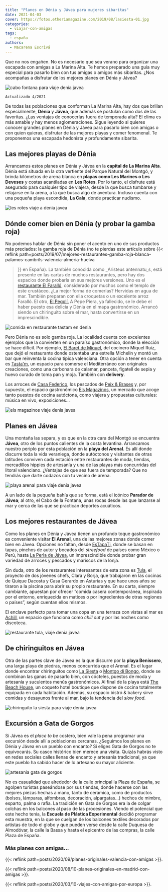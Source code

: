 ```yaml
---
title: "Planes en Dénia y Jávea para mujeres sibaritas"
date: 2021-04-03
cover: https://fotos.etheriamagazine.com/2019/08/lasiesta-01.jpg
categories: 
  - viajar-con-amigas
tags: 
  - españa
authors: 
  - Macarena Escrivá
---
```


Que no nos engañen. No es necesario que sea verano para organizar una escapada con amigas a La Marina Alta. Te hemos preparado una guía muy especial para pasarlo bien con tus amigas o amigos más sibaritas. ¿Nos acompañas a disfrutar de los mejores planes en Dénia y Jávea?

![cabo fontana  para viaje denia javea](https://fotos.etheriamagazine.com/2019/08/viaje-denia-javea-Cabo-de-la-fontana.jpg "Cabo de la Fontana. ©M.E.")

```
Actualizado 4/2021
```

De todas las poblaciones que conforman La Marina Alta, hay dos que brillan 
especialmente, **Dénia** y **Jávea**, que además se postulan como dos de las favoritas. 
¿Las ventajas de conocerlas fuera de temporada alta? El clima es más amable y hay menos 
aglomeraciones. Sigue leyendo si quieres conocer grandes planes en Dénia y Jávea para 
pasarlo bien con amigas o con quien quieras, disfrutar de las mejores playas y comer 
fenomenal. Te proponemos una escapada hedonista y profundamente sibarita. 

## Las mejores playas de Dénia

Arrancamos estos planes en Dénia y Jávea en la **capital de La Marina Alta**. Dénia está 
situada en la otra vertiente del Parque Natural del Montgó, y brinda kilómetros de arena 
blanca en **playas como Les Marines o Les Deveses** y costas acantiladas en **Les 
Rotes**. Por lo tanto, el disfrute está asegurado para cualquier tipo de viajera, desde 
la que busca tumbarse y relajarse en la arena, a la que busca algo de aventura. Incluso 
cuenta con una pequeña playa escondida, **La Cala**, donde practicar nudismo. 

![les rotes  viaje a denia javea](https://fotos.etheriamagazine.com/2019/08/viaje-denia-javea-Les-Rotes.jpg "Les Rotes. © M.E.")

## Dónde comer bien en Dénia (y probar la gamba roja)

No podemos hablar de Dénia sin poner el acento en uno de sus productos más preciados: la 
gamba roja de Dénia (no te pierdas este artículo sobre {{< reflink 
path=posts/2019/07/mejores-restaurantes-gamba-roja-blanca-palamos-cambrils-valencia-almeria-huelva 
>}} en España). La también conocida como _Aristeus antennatu_s, está presente en las 
cartas de muchos restaurantes, pero hay dos espacios donde probarla en sus mejores 
versiones. Uno es el [restaurante El Faralló](https://elfarallo.com/), considerado por 
muchos como el templo de este crustáceo. ¿La mejor forma de comerlas? Hervidas en agua 
de mar. También preparan con ella croquetas o un excelente arroz Faralló. El otro, [El 
Pegolí.](https://es-es.facebook.com/El-Pegol%C3%AD-167686163309213/) A Pepe Piera, ya 
fallecido, se le debe el haber puesto esa delicia y Dénia en el mapa gastronómico. 
Arrancó siendo un chiringuito sobre el mar, hasta convertirse en un imprescindible. 

![comida en restaurante tastam en denia](https://fotos.etheriamagazine.com/2019/08/viaje-denia-javea-Carbonara-Foto-Tasta.jpg "Carbonara de calamar de Tasta'm. © Tasta'm")

Pero Dénia no es solo gamba roja. La localidad cuenta con excelentes ejemplos que la 
convierten en un paraíso gastronómico, donde la elección se hace difícil. Por ejemplo, 
[El Baret de Miquel](https://www.miquelruizcuiner.com), del cocinero Miquel Ruiz, que 
dejó el restaurante donde ostentaba una estrella Michelin y montó un bar que reinventa 
la cocina típica valenciana. Otra opción a tener en cuenta es 
[Tasta'm](https://www.tastam.net/), un espacio para comerse el Mediterráneo con 
originales creaciones, como una carbonara de calamar, panceta, figatell de sepia y huevo 
curado de toma pan y moja. También con **delivery**. 

Los arroces de [Casa Federico](https://www.casafederico.es/), los pescados de [Peix & 
Brases](http://peixibrases.com) y, por supuesto, el espacio gastronómico [Els 
Magazinos](https://elsmagazinos.com/), un mercado que acoge tanto puestos de cocina 
autóctona, como viajera y propuestas culturales: música en vivo, exposiciones... 

![els magazinos  viaje denia javea](https://fotos.etheriamagazine.com/2019/08/viaje-denia-javea-els-magazinos.jpg "Plato de (©) Els Magazinos.")

## Planes en Jávea

Una montaña las separa, y es que en la otra cara del Montgó se encuentra **Jávea**, otro 
de los puntos calientes de la costa levantina. Arrancamos nuestro periplo por esta 
población en la **playa del Arenal**. Es allí donde discurre toda la vida veraniega, 
donde autóctonos y visitantes de otras latitudes conviven cada estación entre 
restaurantes de moda, tiendas, mercadillos hippies de artesanía y una de las playas más 
concurridas del litoral valenciano. ¿Ventajas de que sea fuera de temporada? Que no 
tendrás que darte codazos con tu vecino de arena. 

![playa arenal para viaje denia javea](https://fotos.etheriamagazine.com/2019/08/El-arenal-Javea.jpg "Playa del Arenal, en Jávea. © M.E.")

A un lado de la pequeña bahía que se forma, está el icónico **Parador de Jávea**; al 
otro, el Cabo de la Fontana, unas rocas desde las que lanzarse al mar y cerca de las que 
se practican deportes acuáticos. 

## Los mejores restaurantes de Jávea

Como los planes en Dénia y Jávea tienen un profundo toque gastronómico es conveniente 
visitar **El Arenal**, una de las mejores zonas donde comer bien en Jávea. Opciones no 
faltan, desde [EsTapaTi,](https://es-es.facebook.com/estapati.javea) donde se basan en 
tapas, pinchos de autor y bocados del _streefood_ de países como México o Perú, hasta 
[La Perla de Jávea](https://www.laperladejavea.com/), un imprescindible donde probar 
gran variedad de arroces y pescados y mariscos de la lonja. 

Sin duda, otro de los restaurantes interesantes de esta zona es 
[Tula](https://tularestaurante.com/), el proyecto de dos jóvenes chefs, Clara y Borja, 
que trabajaron en las cocinas de Quique Dacosta y Casa Gerardo en Asturias y que hace 
unos años se tiraron a la piscina para abrir su propio restaurante. En su carta, siempre 
cambiante, apuestan por ofrecer “comida casera contemporánea, inspirada por el entorno, 
enriquecida en matices o por ingredientes de otras regiones o países”, según cuentan 
ellos mismos. 

El enclave perfecto para tomar una copa en una terraza con vistas al mar es 
[Achill](https://www.achilljavea.com/), un espacio que funciona como _chill out_ y por 
las noches como discoteca. 

![restaurante tula, viaje denia javea](https://fotos.etheriamagazine.com/2019/08/viaje-denia-javea-bar-tula.jpg "Restaurante Tula. © M.E.")

## De chiringuitos en Jávea

Otra de las partes clave de Jávea es la que discurre por la **playa Benissero**, una 
larga playa de piedras, menos concurrida que el Arenal. Es el lugar donde encontrar 
chiringuitos como [La Siesta](https://www.siestajavea.com/) o [Montgo di 
Bongo](https://www.montgodibongo.es/), donde se combinan las ganas de pasarlo bien, con 
cócteles, puestos de moda y artesanía y suculentos menús gastronómicos. Al final de la 
playa está [The Beach House](https://thebeachhousejavea.com/es/), un coqueto hotel 
boutique que dispone de cocina totalmente equipada en cada habitación. Además, su 
espacio bistró & bakery sirve comidas y desayunos frente al mar, bajo la tendencia del 
_slow food_. 

![chiringuito la siesta para viaje denia javea](https://fotos.etheriamagazine.com/2019/08/lasiesta-01.jpg "© La Siesta.")

## Excursión a Gata de Gorgos

Si Jávea es el _place to be_ costero, bien vale la pena programar una excursión desde 
allí a poblaciones cercanas. ¿Seguimos los planes en Dénia y Jávea en un pueblo con 
encanto? Si eliges Gata de Gorgos no te equivocarás. Su casco histórico bien merece una 
visita. Quizás habrás visto en redes sociales calles llenas de encanto y artesanía 
tradicional, ya que este pueblo ha sabido hacer de lo artesano su mayor aliciente. 

![artesania gata de gorgos](https://fotos.etheriamagazine.com/2019/08/viaje-amigas-Gata-de-gorgos.jpg "Artesanía en Gata de Gorgos. ©M.E.")

No es casualidad que alrededor de la calle principal la Plaza de España, se agolpen 
turistas paseándose por sus tiendas, donde hacerse con las mejores piezas hechas a mano, 
tanto de cerámica, como de productos (bolsos, lámparas, alfombras, decoración, 
alpargatas...) hechos de mimbre, esparto, palma o rafia. La tradición en Gata de Gorgos 
era la de colgar colchas en los balcones al paso de las procesiones. Viendo el potencial 
que este hecho tenía, la **Escuela de Plástica Experimental** decidió programar esta 
muestra, en la que se cuelgan de los balcones textiles decorados por artistas de todo el 
globo y que pueden verse desde la calle Duquesa de Almodóvar, la calle la Bassa y hasta 
el epicentro de las compras, la calle Plaza de España. 

### Más planes con amigas...

{{< reflink path=posts/2020/09/planes-originales-valencia-con-amigas >}}. 

{{< reflink path=posts/2020/08/10-planes-originales-en-madrid-con-amigas >}}. 

{{< reflink path=posts/2020/03/10-viajes-con-amigas-por-europa >}}.
